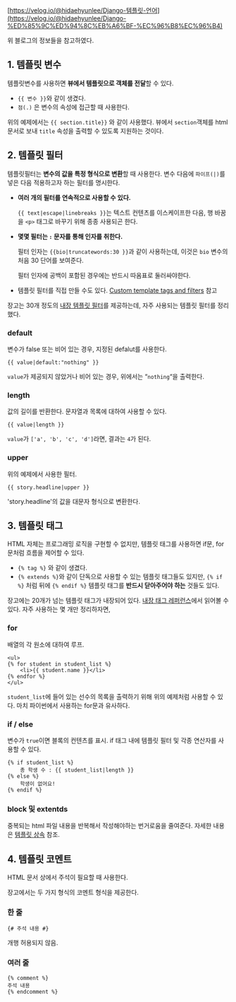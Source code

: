 [https://velog.io/@hidaehyunlee/Django-템플릿-언어](https://velog.io/@hidaehyunlee/Django-%ED%85%9C%ED%94%8C%EB%A6%BF-%EC%96%B8%EC%96%B4)

위 블로그의 정보들을 참고하였다.

## 1. 템플릿 변수

템플릿변수를 사용하면 **뷰에서 템플릿으로 객체를 전달**할 수 있다.

- `{{ 변수 }}`와 같이 생겼다.
- `점(.)` 은 변수의 속성에 접근할 때 사용한다.

위의 예제에서는 `{{ section.title}}` 와 같이 사용했다. 뷰에서 `section`객체를 html 문서로 보내 `title` 속성을 출력할 수 있도록 지원하는 것이다.

## 2. 템플릿 필터

템플릿필터는 **변수의 값을 특정 형식으로 변환**할 때 사용한다. 변수 다음에 `파이프(|)`를 넣은 다음 적용하고자 하는 필터를 명시한다.

- **여러 개의 필터를 연속적으로 사용할 수 있다.**
    
    `{{ text|escape|linebreaks }}`는 텍스트 컨텐츠를 이스케이프한 다음, 행 바꿈을 `<p>` 태그로 바꾸기 위해 종종 사용되곤 한다.
    
- **몇몇 필터는 `:` 문자를 통해 인자를 취한다.**
    
    필터 인자는 `{{bio|truncatewords:30 }}`과 같이 사용하는데, 이것은 `bio` 변수의 처음 30 단어를 보여준다.
    
    필터 인자에 공백이 포함된 경우에는 반드시 따옴표로 둘러싸야한다.
    
- 템플릿 필터를 직접 만들 수도 있다. [Custom template tags and filters](https://django-doc-test-kor.readthedocs.io/en/old_master/howto/custom-template-tags.html) 참고

장고는 30개 정도의 [내장 템플릿 필터](https://django-doc-test-kor.readthedocs.io/en/old_master/ref/templates/builtins.html#ref-templates-builtins-filters)를 제공하는데, 자주 사용되는 템플릿 필터를 정리했다.

### default

변수가 false 또는 비어 있는 경우, 지정된 defalut를 사용한다.

```
{{ value|default:"nothing" }}
```

`value`가 제공되지 않았거나 비어 있는 경우, 위에서는 “`nothing`“을 출력한다.

### length

값의 길이를 반환한다. 문자열과 목록에 대하여 사용할 수 있다.

```
{{ value|length }}
```

`value`가 `['a', 'b', 'c', 'd']`라면, 결과는 `4`가 된다.

### upper

위의 예제에서 사용한 필터.

```
{{ story.headline|upper }}
```

'story.headline'의 값을 대문자 형식으로 변환한다.

## 3. 템플릿 태그

HTML 자체는 프로그래밍 로직을 구현할 수 없지만, 템플릿 태그를 사용하면 if문, for문처럼 흐름을 제어할 수 있다.

- `{% tag %}` 와 같이 생겼다.
- `{% extends %}`와 같이 단독으로 사용할 수 있는 템플릿 태그들도 있지만, `{% if %}` 처럼 뒤에 `{% endif %}` 템플릿 태그를 **반드시 닫아주어야 하는** 것들도 있다.

장고에는 20개가 넘는 템플릿 태그가 내장되어 있다. [내장 태그 레퍼런스](https://django-doc-test-kor.readthedocs.io/en/old_master/ref/templates/builtins.html#ref-templates-builtins-tags)에서 읽어볼 수 있다. 자주 사용하는 몇 개만 정리하자면,

### for

배열의 각 원소에 대하여 루프.

```
<ul>
{% for student in student_list %}
    <li>{{ student.name }}</li>
{% endfor %}
</ul>
```

`student_list`에 들어 있는 선수의 목록을 출력하기 위해 위의 예제처럼 사용할 수 있다. 마치 파이썬에서 사용하는 for문과 유사하다.

### if / else

변수가 `true`이면 블록의 컨텐츠를 표시. if 태그 내에 템플릿 필터 및 각종 연산자를 사용할 수 있다.

```
{% if student_list %}
    총 학생 수 : {{ student_list|length }}
{% else %}
    학생이 없어요!
{% endif %}
```

### block 및 extentds

중복되는 html 파일 내용을 반복해서 작성해야하는 번거로움을 줄여준다. 자세한 내용은 [템플릿 상속](https://django-doc-test-kor.readthedocs.io/en/old_master/topics/templates.html#template-inheritance) 참조.

## 4. 템플릿 코멘트

HTML 문서 상에서 주석이 필요할 때 사용한다.

장고에서는 두 가지 형식의 코멘트 형식을 제공한다.

### 한 줄

```
{# 주석 내용 #}
```

개행 허용되지 않음.

### 여러 줄

```
{% comment %}
주석 내용
{% endcomment %}
```